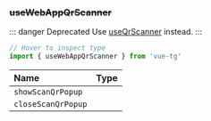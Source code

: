 ### ~~useWebAppQrScanner~~

::: danger Deprecated
Use [useQrScanner](#useqrscanner) instead.
:::

```ts twoslash
// Hover to inspect type
import { useWebAppQrScanner } from 'vue-tg'
```

| Name               | Type                                                     |
| :----------------- | :------------------------------------------------------- |
| `showScanQrPopup`  | <!--@include: @/generated/WebApp-showScanQrPopup.md -->  |
| `closeScanQrPopup` | <!--@include: @/generated/WebApp-closeScanQrPopup.md --> |
